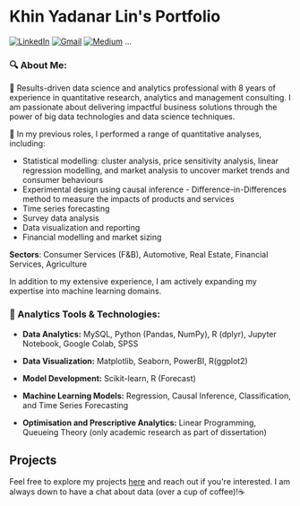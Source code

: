 # Khin Yadanar Lin's Portfolio
[![LinkedIn][linkedin-shield]][linkedin-url]
[![Gmail][gmail-shield]][gmail-url]
[![Medium][medium-shield]][medium-url]
...

[linkedin-shield]: https://img.shields.io/badge/LinkedIn--blue?style=social&logo=LinkedIn
[linkedin-url]: https://www.linkedin.com/in/khinyadanarlin/
[gmail-shield]: https://img.shields.io/badge/Gmail--red?style=social&logo=Gmail
[gmail-url]: mailto:khinydnlin@gmail.com
[medium-shield]: https://img.shields.io/badge/Medium--black?style=social&logo=Medium
[medium-url]: https://medium.com/@khinydnlin_66752

### 🔍 About Me:

🌟 Results-driven data science and analytics professional with 8 years of experience in quantitative research, analytics and management consulting. I am passionate about delivering impactful business solutions through the power of big data technologies and data science techniques. 

🌟 In my previous roles, I performed a range of quantitative analyses, including:

- Statistical modelling: cluster analysis, price sensitivity analysis, linear regression modelling, and market analysis to uncover market trends and consumer behaviours 
- Experimental design using causal inference - Difference-in-Differences method to measure the impacts of products and services
- Time series forecasting
- Survey data analysis 
- Data visualization and reporting
- Financial modelling and market sizing

**Sectors**: Consumer Services (F&B), Automotive, Real Estate, Financial Services, Agriculture

In addition to my extensive experience, I am actively expanding my expertise into machine learning domains.

### 🔧 Analytics Tools & Technologies:

- **Data Analytics:** MySQL, Python (Pandas, NumPy), R (dplyr), Jupyter Notebook, Google Colab, SPSS
  
- **Data Visualization:** Matplotlib, Seaborn, PowerBI, R(ggplot2)
  
- **Model Development:** Scikit-learn, R (Forecast)
  
- **Machine Learning Models:** Regression, Causal Inference, Classification, and Time Series Forecasting

- **Optimisation and Prescriptive Analytics:** Linear Programming, Queueing Theory (only academic research as part of dissertation)

## Projects

Feel free to explore my projects [here](https://github.com/khinydnlin/portfolio) and reach out if you're interested. I am always down to have a chat about data (over a cup of coffee)!☕


<!---
khinydnlin/khinydnlin is a ✨ special ✨ repository because its `README.md` (this file) appears on your GitHub profile.
You can click the Preview link to take a look at your changes.
--->

